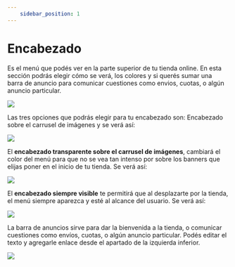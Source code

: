 ```yaml
---
    sidebar_position: 1
---
```


# Encabezado

Es el menú que podés ver en la parte superior de tu tienda online. En esta sección podrás elegir cómo se verá, los colores y si querés sumar una barra de anuncio para comunicar cuestiones como envios, cuotas, o algún anuncio particular. 

![](/Fotos/Diseno/ConfiguracionAvanzada/encabezado1.png)

Las tres opciones que podrás elegir para tu encabezado son: Encabezado sobre el carrusel de imágenes y se verá así:

![](/Fotos/Diseno/ConfiguracionAvanzada/encabezado2.png)

El **encabezado transparente sobre el carrusel de imágenes**, cambiará el color del menú para que  no se vea tan intenso por sobre los banners que elijas poner en el inicio de tu tienda. Se verá así:

![](/Fotos/Diseno/ConfiguracionAvanzada/encabezado3.png)

El **encabezado siempre visible** te permitirá que al desplazarte por la tienda, el menú siempre aparezca y esté al alcance del usuario. Se verá así:

![](/Fotos/Diseno/ConfiguracionAvanzada/encabezado4.png)

La barra de anuncios sirve para dar la bienvenida a la tienda, o comunicar cuestiones como envíos, cuotas, o algún anuncio particular. Podés editar el texto y agregarle enlace desde el apartado de la izquierda inferior.

![](/Fotos/Diseno/ConfiguracionAvanzada/encabezado5.png)